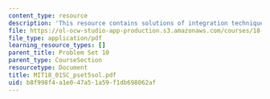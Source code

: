 ```yaml
---
content_type: resource
description: 'This resource contains solutions of integration techniques problems. '
file: https://ol-ocw-studio-app-production.s3.amazonaws.com/courses/18-01sc-single-variable-calculus-fall-2010/b8f998f4a1e047a51a59f1db698062af_MIT18_01SC_pset5sol.pdf
file_type: application/pdf
learning_resource_types: []
parent_title: Problem Set 10
parent_type: CourseSection
resourcetype: Document
title: MIT18_01SC_pset5sol.pdf
uid: b8f998f4-a1e0-47a5-1a59-f1db698062af
---
```

